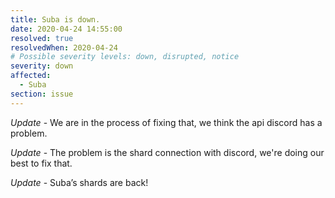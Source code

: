 ```yaml
---
title: Suba is down.
date: 2020-04-24 14:55:00
resolved: true
resolvedWhen: 2020-04-24 
# Possible severity levels: down, disrupted, notice
severity: down
affected:
  - Suba
section: issue
---
```


*Update* - We are in the process of fixing that, we think the api discord has a problem.

*Update* - The problem is the shard connection with discord, we're doing our best to fix that.

*Update* - Suba’s shards are back!
